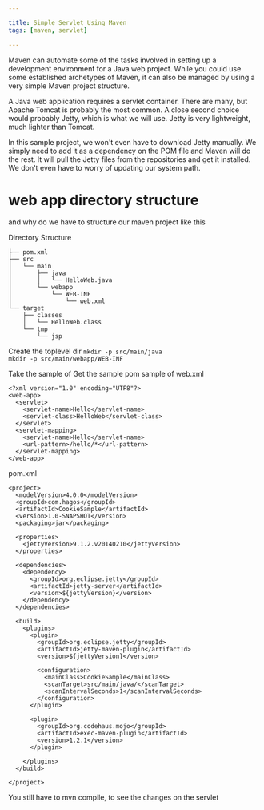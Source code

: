 ```yaml
---

title: Simple Servlet Using Maven
tags: [maven, servlet]

---
```




Maven can automate some of the tasks involved in setting up a development environment for a Java web project. While you could use some established archetypes of Maven, it can also be managed by using a very simple Maven project structure.

A Java web application requires a servlet container. There are many, but Apache Tomcat is probably the most common. A close second choice would probably Jetty, which is what we will use. Jetty is very lightweight, much lighter than Tomcat.

In this sample project, we won't even have to download Jetty manually. We simply need to add it as a dependency on the POM file and Maven will do the rest. It will pull the Jetty files from the repositories and get it installed. We don't even have to worry of updating our system path.

# web app directory structure

and why do we have to structure our maven project like this

Directory Structure

    ├── pom.xml
    ├── src
    │   └── main
    │       ├── java
    │       │   └── HelloWeb.java
    │       └── webapp
    │           └── WEB-INF
    │               └── web.xml
    └── target
        ├── classes
        │   └── HelloWeb.class
        └── tmp
            └── jsp

Create the toplevel dir
`mkdir -p src/main/java`  
`mkdir -p src/main/webapp/WEB-INF`  

Take the sample of
Get the sample pom sample of
web.xml

    <?xml version="1.0" encoding="UTF8"?>
    <web-app>
      <servlet>
        <servlet-name>Hello</servlet-name>
        <servlet-class>HelloWeb</servlet-class>
      </servlet>
      <servlet-mapping>
        <servlet-name>Hello</servlet-name>
        <url-pattern>/hello/*</url-pattern>
      </servlet-mapping>
    </web-app>

pom.xml

    <project>
      <modelVersion>4.0.0</modelVersion>
      <groupId>com.hagos</groupId>
      <artifactId>CookieSample</artifactId>
      <version>1.0-SNAPSHOT</version>
      <packaging>jar</packaging>

      <properties>
        <jettyVersion>9.1.2.v20140210</jettyVersion>
      </properties>

      <dependencies>
        <dependency>
          <groupId>org.eclipse.jetty</groupId>
          <artifactId>jetty-server</artifactId>
          <version>${jettyVersion}</version>
        </dependency>
      </dependencies>

      <build>
        <plugins>
          <plugin>
            <groupId>org.eclipse.jetty</groupId>
            <artifactId>jetty-maven-plugin</artifactId>
            <version>${jettyVersion}</version>

            <configuration>
              <mainClass>CookieSample</mainClass>
              <scanTarget>src/main/java/</scanTarget>
              <scanIntervalSeconds>1</scanIntervalSeconds>
            </configuration>
          </plugin>

          <plugin>
            <groupId>org.codehaus.mojo</groupId>
            <artifactId>exec-maven-plugin</artifactId>
            <version>1.2.1</version>
          </plugin>

        </plugins>
      </build>

    </project>

You still have to mvn compile, to see the changes on the servlet
